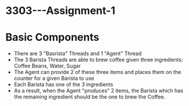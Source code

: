 # 3303---Assignment-1

# Basic Components
- There are 3 "Basrista" Threads and 1 "Agent" Thread
- The 3 Barista Threads are able to brew coffee given three ingredients: Coffee Beans, Water, Sugar
- The Agent can provide 2 of these three items and places them on the counter for a given Barista to use
- Each Barista has one of the 3 ingredients
- As a result, when the Agent "produces" 2 items, the Barista which has the remaining ingredient should be the one to brew the Coffee. 


